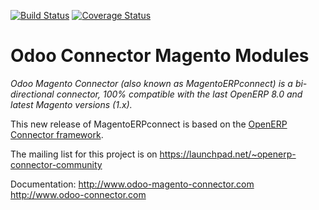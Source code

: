 [![Build Status](https://travis-ci.org/OCA/connector-magento.svg?branch=8.0)](https://travis-ci.org/OCA/connector-magento)
[![Coverage Status](https://coveralls.io/repos/OCA/connector-magento/badge.svg?branch=8.0)](https://coveralls.io/r/OCA/connector-magento?branch=8.0)

Odoo Connector Magento Modules
==============================

*Odoo Magento Connector (also known as MagentoERPconnect) is a bi-directional connector, 100% compatible with the last OpenERP 8.0 and latest Magento versions (1.x).*

This new release of MagentoERPconnect is based on the [OpenERP Connector framework](https://github.com/OCA/connector).

The mailing list for this project is on https://launchpad.net/~openerp-connector-community

Documentation:
http://www.odoo-magento-connector.com
http://www.odoo-connector.com
